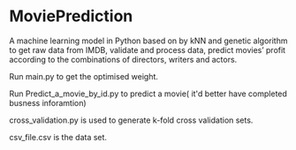 MoviePrediction
===============

A machine learning model in Python based on by kNN and genetic algorithm to get raw data from IMDB, validate and process data, predict movies’ profit according to the combinations of directors, writers and actors.


Run main.py to get the optimised weight.

Run Predict_a_movie_by_id.py to predict a movie( it'd better have completed busness inforamtion)

cross_validation.py is used to generate k-fold cross validation sets.

csv_file.csv is the data set.



